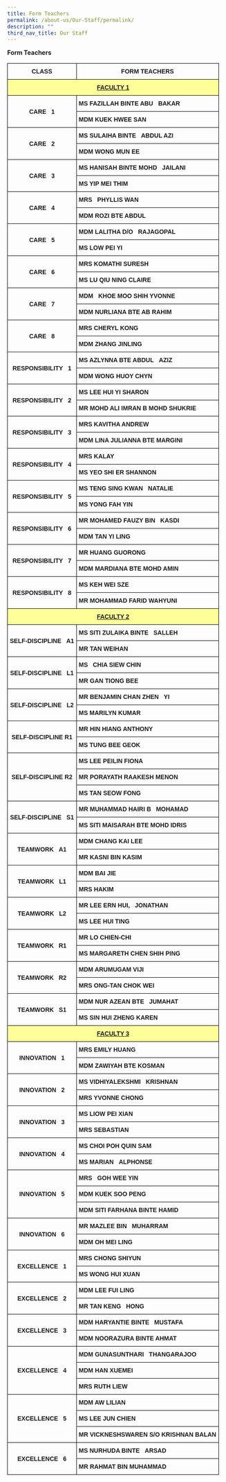 ```yaml
---
title: Form Teachers
permalink: /about-us/Our-Staff/permalink/
description: ""
third_nav_title: Our Staff
---
```

**Form Teachers**
<style type="text/css">
.tg  {border-collapse:collapse;border-spacing:0;}
.tg td{border-color:black;border-style:solid;border-width:1px;font-family:Arial, sans-serif;font-size:14px;
  overflow:hidden;padding:10px 5px;word-break:normal;}
.tg th{border-color:black;border-style:solid;border-width:1px;font-family:Arial, sans-serif;font-size:14px;
  font-weight:normal;overflow:hidden;padding:10px 5px;word-break:normal;}
.tg .tg-8rcp{background-color:#FFF;font-weight:bold;text-align:left;vertical-align:middle}
.tg .tg-wa1i{font-weight:bold;text-align:center;vertical-align:middle}
.tg .tg-kf04{background-color:#FF9;font-weight:bold;text-align:center;text-decoration:underline;vertical-align:middle}
.tg .tg-yla0{font-weight:bold;text-align:left;vertical-align:middle}
</style>
<table class="tg">
<thead>
  <tr>
    <th class="tg-wa1i">CLASS</th>
    <th class="tg-wa1i">FORM TEACHERS</th>
  </tr>
</thead>
<tbody>
  <tr>
    <td class="tg-kf04" colspan="2">FACULTY 1</td>
  </tr>
  <tr>
    <td class="tg-wa1i" rowspan="2">CARE&nbsp;&nbsp;&nbsp;1</td>
    <td class="tg-yla0">MS FAZILLAH BINTE ABU&nbsp;&nbsp;&nbsp;BAKAR</td>
  </tr>
  <tr>
    <td class="tg-yla0">MDM KUEK HWEE SAN</td>
  </tr>
  <tr>
    <td class="tg-wa1i" rowspan="2">CARE&nbsp;&nbsp;&nbsp;2</td>
    <td class="tg-yla0">MS SULAIHA BINTE&nbsp;&nbsp;&nbsp;ABDUL AZI</td>
  </tr>
  <tr>
    <td class="tg-yla0">MDM WONG MUN EE</td>
  </tr>
  <tr>
    <td class="tg-wa1i" rowspan="2">CARE&nbsp;&nbsp;&nbsp;3</td>
    <td class="tg-yla0">MS HANISAH BINTE MOHD&nbsp;&nbsp;&nbsp;JAILANI</td>
  </tr>
  <tr>
    <td class="tg-yla0">MS YIP MEI THIM</td>
  </tr>
  <tr>
    <td class="tg-wa1i" rowspan="2">CARE&nbsp;&nbsp;&nbsp;4</td>
    <td class="tg-yla0">MRS&nbsp;&nbsp;&nbsp;PHYLLIS WAN</td>
  </tr>
  <tr>
    <td class="tg-yla0">MDM ROZI BTE ABDUL</td>
  </tr>
  <tr>
    <td class="tg-wa1i" rowspan="2">CARE&nbsp;&nbsp;&nbsp;5</td>
    <td class="tg-yla0">MDM LALITHA D/O&nbsp;&nbsp;&nbsp;RAJAGOPAL</td>
  </tr>
  <tr>
    <td class="tg-yla0">MS LOW PEI YI</td>
  </tr>
  <tr>
    <td class="tg-wa1i" rowspan="2">CARE&nbsp;&nbsp;&nbsp;6</td>
    <td class="tg-yla0">MRS KOMATHI SURESH</td>
  </tr>
  <tr>
    <td class="tg-yla0">MS LU QIU NING CLAIRE</td>
  </tr>
  <tr>
    <td class="tg-wa1i" rowspan="2">CARE&nbsp;&nbsp;&nbsp;7</td>
    <td class="tg-yla0">MDM&nbsp;&nbsp;&nbsp;KHOE MOO SHIH YVONNE</td>
  </tr>
  <tr>
    <td class="tg-yla0">MDM NURLIANA BTE AB RAHIM</td>
  </tr>
  <tr>
    <td class="tg-wa1i" rowspan="2">CARE&nbsp;&nbsp;&nbsp;8</td>
    <td class="tg-yla0">MRS CHERYL KONG</td>
  </tr>
  <tr>
    <td class="tg-yla0">MDM ZHANG JINLING</td>
  </tr>
  <tr>
    <td class="tg-wa1i" rowspan="2">RESPONSIBILITY&nbsp;&nbsp;&nbsp;1</td>
    <td class="tg-yla0">MS AZLYNNA BTE ABDUL&nbsp;&nbsp;&nbsp;AZIZ</td>
  </tr>
  <tr>
    <td class="tg-yla0">MDM WONG HUOY CHYN</td>
  </tr>
  <tr>
    <td class="tg-wa1i" rowspan="2">RESPONSIBILITY&nbsp;&nbsp;&nbsp;2</td>
    <td class="tg-yla0">MS LEE HUI YI SHARON</td>
  </tr>
  <tr>
    <td class="tg-yla0">MR MOHD ALI IMRAN B MOHD SHUKRIE</td>
  </tr>
  <tr>
    <td class="tg-wa1i" rowspan="2">RESPONSIBILITY&nbsp;&nbsp;&nbsp;3</td>
    <td class="tg-yla0">MRS KAVITHA ANDREW</td>
  </tr>
  <tr>
    <td class="tg-yla0">MDM LINA JULIANNA BTE MARGINI</td>
  </tr>
  <tr>
    <td class="tg-wa1i" rowspan="2">RESPONSIBILITY&nbsp;&nbsp;&nbsp;4</td>
    <td class="tg-yla0">MRS KALAY</td>
  </tr>
  <tr>
    <td class="tg-yla0">MS YEO SHI ER SHANNON</td>
  </tr>
  <tr>
    <td class="tg-wa1i" rowspan="2">RESPONSIBILITY&nbsp;&nbsp;&nbsp;5</td>
    <td class="tg-yla0">MS TENG SING KWAN&nbsp;&nbsp;&nbsp;NATALIE</td>
  </tr>
  <tr>
    <td class="tg-yla0">MS YONG FAH YIN</td>
  </tr>
  <tr>
    <td class="tg-wa1i" rowspan="2">RESPONSIBILITY&nbsp;&nbsp;&nbsp;6</td>
    <td class="tg-yla0">MR MOHAMED FAUZY BIN&nbsp;&nbsp;&nbsp;KASDI</td>
  </tr>
  <tr>
    <td class="tg-yla0">MDM TAN YI LING</td>
  </tr>
  <tr>
    <td class="tg-wa1i" rowspan="2">RESPONSIBILITY&nbsp;&nbsp;&nbsp;7</td>
    <td class="tg-yla0">MR HUANG GUORONG</td>
  </tr>
  <tr>
    <td class="tg-yla0">MDM MARDIANA BTE MOHD AMIN</td>
  </tr>
  <tr>
    <td class="tg-wa1i" rowspan="2">RESPONSIBILITY&nbsp;&nbsp;&nbsp;8</td>
    <td class="tg-yla0">MS KEH WEI SZE</td>
  </tr>
  <tr>
    <td class="tg-yla0">MR MOHAMMAD FARID WAHYUNI</td>
  </tr>
  <tr>
    <td class="tg-kf04" colspan="2">FACULTY 2</td>
  </tr>
  <tr>
    <td class="tg-wa1i" rowspan="2">SELF-DISCIPLINE&nbsp;&nbsp;&nbsp;A1</td>
    <td class="tg-yla0">MS SITI ZULAIKA BINTE&nbsp;&nbsp;&nbsp;SALLEH</td>
  </tr>
  <tr>
    <td class="tg-yla0">MR TAN WEIHAN</td>
  </tr>
  <tr>
    <td class="tg-wa1i" rowspan="2">SELF-DISCIPLINE&nbsp;&nbsp;&nbsp;L1</td>
    <td class="tg-yla0">MS&nbsp;&nbsp;&nbsp;CHIA SIEW CHIN</td>
  </tr>
  <tr>
    <td class="tg-yla0">MR GAN TIONG BEE</td>
  </tr>
  <tr>
    <td class="tg-wa1i" rowspan="2">SELF-DISCIPLINE&nbsp;&nbsp;&nbsp;L2</td>
    <td class="tg-yla0">MR BENJAMIN CHAN ZHEN&nbsp;&nbsp;&nbsp;YI</td>
  </tr>
  <tr>
    <td class="tg-yla0">MS MARILYN KUMAR</td>
  </tr>
  <tr>
    <td class="tg-wa1i" rowspan="2">SELF-DISCIPLINE R1</td>
    <td class="tg-yla0">MR HIN HIANG ANTHONY</td>
  </tr>
  <tr>
    <td class="tg-yla0">MS TUNG BEE GEOK</td>
  </tr>
  <tr>
    <td class="tg-wa1i" rowspan="3">SELF-DISCIPLINE R2</td>
    <td class="tg-yla0">MS LEE PEILIN FIONA</td>
  </tr>
  <tr>
    <td class="tg-yla0">MR PORAYATH RAAKESH MENON</td>
  </tr>
  <tr>
    <td class="tg-yla0">MS TAN SEOW FONG</td>
  </tr>
  <tr>
    <td class="tg-wa1i" rowspan="2">SELF-DISCIPLINE&nbsp;&nbsp;&nbsp;S1</td>
    <td class="tg-yla0">MR MUHAMMAD HAIRI B&nbsp;&nbsp;&nbsp;MOHAMAD</td>
  </tr>
  <tr>
    <td class="tg-yla0">MS SITI MAISARAH BTE MOHD IDRIS</td>
  </tr>
  <tr>
    <td class="tg-wa1i" rowspan="2">TEAMWORK&nbsp;&nbsp;&nbsp;A1</td>
    <td class="tg-yla0">MDM CHANG KAI LEE</td>
  </tr>
  <tr>
    <td class="tg-yla0">MR KASNI BIN KASIM</td>
  </tr>
  <tr>
    <td class="tg-wa1i" rowspan="2">TEAMWORK&nbsp;&nbsp;&nbsp;L1</td>
    <td class="tg-yla0">MDM BAI JIE</td>
  </tr>
  <tr>
    <td class="tg-yla0">MRS HAKIM</td>
  </tr>
  <tr>
    <td class="tg-wa1i" rowspan="2">TEAMWORK&nbsp;&nbsp;&nbsp;L2</td>
    <td class="tg-yla0">MR LEE ERN HUI,&nbsp;&nbsp;&nbsp;JONATHAN</td>
  </tr>
  <tr>
    <td class="tg-yla0">MS LEE HUI TING</td>
  </tr>
  <tr>
    <td class="tg-wa1i" rowspan="2">TEAMWORK&nbsp;&nbsp;&nbsp;R1</td>
    <td class="tg-yla0">MR LO CHIEN-CHI</td>
  </tr>
  <tr>
    <td class="tg-yla0">MS MARGARETH CHEN SHIH PING</td>
  </tr>
  <tr>
    <td class="tg-wa1i" rowspan="2">TEAMWORK&nbsp;&nbsp;&nbsp;R2</td>
    <td class="tg-yla0">MDM ARUMUGAM VIJI</td>
  </tr>
  <tr>
    <td class="tg-yla0">MRS ONG-TAN CHOK WEI</td>
  </tr>
  <tr>
    <td class="tg-wa1i" rowspan="2">TEAMWORK&nbsp;&nbsp;&nbsp;S1</td>
    <td class="tg-yla0">MDM NUR AZEAN BTE&nbsp;&nbsp;&nbsp;JUMAHAT</td>
  </tr>
  <tr>
    <td class="tg-yla0">MS SIN HUI ZHENG KAREN</td>
  </tr>
  <tr>
    <td class="tg-kf04" colspan="2">FACULTY 3</td>
  </tr>
  <tr>
    <td class="tg-wa1i" rowspan="2">INNOVATION&nbsp;&nbsp;&nbsp;1</td>
    <td class="tg-yla0">MRS EMILY HUANG</td>
  </tr>
  <tr>
    <td class="tg-yla0">MDM ZAWIYAH BTE KOSMAN</td>
  </tr>
  <tr>
    <td class="tg-wa1i" rowspan="2">INNOVATION&nbsp;&nbsp;&nbsp;2</td>
    <td class="tg-yla0">MS VIDHIYALEKSHMI&nbsp;&nbsp;&nbsp;KRISHNAN</td>
  </tr>
  <tr>
    <td class="tg-yla0">MRS YVONNE CHONG</td>
  </tr>
  <tr>
    <td class="tg-wa1i" rowspan="2">INNOVATION&nbsp;&nbsp;&nbsp;3</td>
    <td class="tg-yla0">MS LIOW PEI XIAN</td>
  </tr>
  <tr>
    <td class="tg-yla0">MRS SEBASTIAN</td>
  </tr>
  <tr>
    <td class="tg-wa1i" rowspan="2">INNOVATION&nbsp;&nbsp;&nbsp;4</td>
    <td class="tg-yla0">MS CHOI POH QUIN SAM</td>
  </tr>
  <tr>
    <td class="tg-yla0">MS MARIAN&nbsp;&nbsp;&nbsp;ALPHONSE</td>
  </tr>
  <tr>
    <td class="tg-wa1i" rowspan="3">INNOVATION&nbsp;&nbsp;&nbsp;5</td>
    <td class="tg-yla0">MRS&nbsp;&nbsp;&nbsp;GOH WEE YIN</td>
  </tr>
  <tr>
    <td class="tg-yla0">MDM KUEK SOO PENG</td>
  </tr>
  <tr>
    <td class="tg-yla0">MDM SITI FARHANA BINTE HAMID</td>
  </tr>
  <tr>
    <td class="tg-wa1i" rowspan="2">INNOVATION&nbsp;&nbsp;&nbsp;6</td>
    <td class="tg-yla0">MR MAZLEE BIN&nbsp;&nbsp;&nbsp;MUHARRAM</td>
  </tr>
  <tr>
    <td class="tg-yla0">MDM OH MEI LING</td>
  </tr>
  <tr>
    <td class="tg-wa1i" rowspan="2">EXCELLENCE&nbsp;&nbsp;&nbsp;1</td>
    <td class="tg-yla0">MRS CHONG SHIYUN</td>
  </tr>
  <tr>
    <td class="tg-yla0">MS WONG HUI XUAN</td>
  </tr>
  <tr>
    <td class="tg-wa1i" rowspan="2">EXCELLENCE&nbsp;&nbsp;&nbsp;2</td>
    <td class="tg-yla0">MDM LEE FUI LING</td>
  </tr>
  <tr>
    <td class="tg-yla0">MR TAN KENG&nbsp;&nbsp;&nbsp;HONG</td>
  </tr>
  <tr>
    <td class="tg-wa1i" rowspan="2">EXCELLENCE&nbsp;&nbsp;&nbsp;3</td>
    <td class="tg-8rcp">MDM HARYANTIE BINTE&nbsp;&nbsp;&nbsp;MUSTAFA</td>
  </tr>
  <tr>
    <td class="tg-yla0">MDM NOORAZURA BINTE AHMAT</td>
  </tr>
  <tr>
    <td class="tg-wa1i" rowspan="3">EXCELLENCE&nbsp;&nbsp;&nbsp;4</td>
    <td class="tg-yla0">MDM GUNASUNTHARI&nbsp;&nbsp;&nbsp;THANGARAJOO</td>
  </tr>
  <tr>
    <td class="tg-yla0">MDM HAN XUEMEI</td>
  </tr>
  <tr>
    <td class="tg-yla0">MRS RUTH LIEW</td>
  </tr>
  <tr>
    <td class="tg-wa1i" rowspan="3">EXCELLENCE&nbsp;&nbsp;&nbsp;5</td>
    <td class="tg-yla0">MDM AW LILIAN</td>
  </tr>
  <tr>
    <td class="tg-yla0">MS LEE JUN CHIEN</td>
  </tr>
  <tr>
    <td class="tg-yla0">MR VICKNESHSWAREN S/O KRISHNAN BALAN</td>
  </tr>
  <tr>
    <td class="tg-wa1i" rowspan="2">EXCELLENCE&nbsp;&nbsp;&nbsp;6</td>
    <td class="tg-yla0">MS NURHUDA BINTE&nbsp;&nbsp;&nbsp;ARSAD</td>
  </tr>
  <tr>
    <td class="tg-yla0">MR RAHMAT BIN MUHAMMAD</td>
  </tr>
</tbody>
</table>